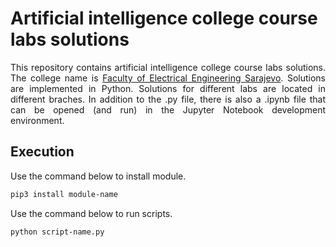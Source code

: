 # Artificial intelligence college course labs solutions
<p align="justify">
This repository contains artificial intelligence college course labs solutions. The college name is <a href="https://www.etf.unsa.ba/">Faculty of Electrical Engineering Sarajevo</a>. Solutions are implemented in Python. Solutions for different labs are located in different braches. In addition to the .py file, there is also a .ipynb file that can be opened (and run) in the Jupyter Notebook development environment.
</p>


## Execution
<p align="justify">
Use the command below to install module.
</p>

```bash
pip3 install module-name
```

<p align="justify">
Use the command below to run scripts.
</p>

```bash
python script-name.py
```
